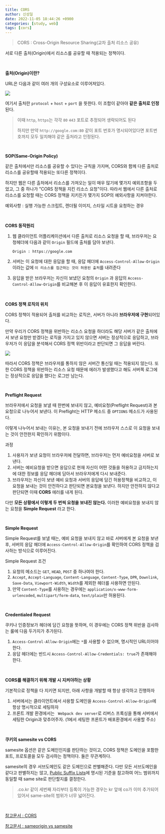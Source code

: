 ```yaml
---
title: CORS
author: 신성일
date: 2022-11-05 18:44:26 +0900
categories: [study, web]
tags: [cors]
---
```


> CORS : Cross-Origin Resource Sharing(교차 출처 리소스 공유)

서로 다른 출처(Origin)에서 리소스를 공유할 때 적용되는 정책이다.

<br/>

**출처(Origin)이란?**

URL은 다음과 같이 여러 개의 구성요소로 이루어져있다.

![](https://evan-moon.github.io/static/e25190005d12938c253cc72ca06777b1/5bd27/uri-structure.png)

여기서 출처란 `protocol` + `host` + `port` 을 뜻한다. 이 조합이 같아야 **같은 출처로 인정**된다.

> 이때 `http`, `https`는 각각 `80` `443` 포트로 추정되어 생략되어도 된다
>
> 하지만 만약 `http://google.com:80` 같이 포트 번호가 명시되어있다면 포트번호까지 모두 일치해야 같은 출처라고 인정된다.

<Br/>

**SOP(Same-Origin Policy)**

같은 출처에서만 리소스를 공유할 수 있다는 규칙을 가지며, CORS와 함께 다른 출처로 리소스를 공유할때 적용되는 또다른 정책이다.

하지만 웹은 다른 출처에서 리소스를 가져오는 일이 매우 많기에 몇가지 예외조항을 두었고, 그 중 하나가 "CORS 정책을 지킨 리소스 요청"이다. 따라서 웹에서 다른 출처로 리소스를 요청할 때는 CORS 정책을 지키든가 몇가지 SOP의 예외사항을 지켜야한다.

예외사항 : 실행 가능한 스크립트, 렌더될 이미지, 스타일 시트을 요청하는 경우

<Br/>

**CORS 동작원리**

1. 웹 클라이언트 어플리케이션에서 다른 출처로 리소스 요청을 할 때, 브라우저는 요청헤더에 다음과 같이 `Origin` 필드에 출처를 담아 보낸다.

   `Origin : https://google.com`

2. 서버는 이 요청에 대한 응답을 할 때, 응답 헤더에 `Access-Control-Allow-Origin`이라는 값에 `이 리소스를 접근하는 것이 허용된 출처`를 내려준다

3. 응답을 받은 브라우저는 자신이 보냈던 요청의 `Origin` 과 응답의 `Access-Control-Allow-Origin`를 비교해본 후 이 응답이 유효한지 확인한다.

<br/>

**CORS 정책 로직의 위치**

CORS 정책이 적용되어 출처를 비교하는 로직은, 서버가 아니라 **브라우저에 구현**되어있다.

만약 우리가 CORS 정책을 위반하는 리소스 요청을 하더라도 해당 서버가 같은 출처에서 보낸 요청만 받겠다는 로직을 가지고 있지 않으면 서버는 정상적으로 응답하고, 브라우저가 이 응답을 분석해서 CORS 정책 위반이라고 판단되면 그 응답을 버린다.

![](https://evan-moon.github.io/static/d4d623ba331c1d7851e7000c11cd3809/21b4d/cors.png)

따라서 CORS 정책은 브라우저를 통하지 않은 서버간 통신일 때는 적용되지 않는다. 또한 CORS 정책을 위반하는 리소스 요청 때문에 에러가 발생했다고 해도 서버쪽 로그에는 정상적으로 응답을 했다는 로그만 남는다.

<br/>

**Preflight Request**

브라우저에서 요청을 보낼 때 한번에 보내지 않고, 예비요청(Preflight Request)과 본 요청으로 나누어서 보낸다. 이 Preflight는 HTTP 메소드 중 `OPTIONS` 메소드가 사용된다.

이렇게 나누어서 보내는 이유는, 본 요청을 보내기 전에 브라우저 스스로 이 요청을 보내는 것이 안전한지 확인하기 위함이다.

과정

1. 사용자가 보낸 요청이 브라우저에 전달하면, 브라우저는 먼저 예비요청을 서버로 보낸다.
2. 서버는 예비요청을 받으면 응답으로 현재 자신이 어떤 것들을 허용하고 금지하는지에 대한 정보를 응답 헤더에 담아서 브라우저에게 다시 보내준다.
3. 브라우저는 자신이 보낸 예비 요청과 서버의 응답에 담긴 허용정책을 비교하고, 이 요청을 보내는 것이 안전하다고 판단되면 본요청을 보낸다. 하지만 안전하지 않다고 판단되면 이때 **CORS** 에러를 내게 된다.

다만 **모든 상황에서 이렇게 두 번씩 요청을 보내진 않는다.** 이러한 예비요청을 보내지 않는 요청을 **Simple Request** 라고 한다.

<br/>

**Simple Request**

Simple Request를 보낼 때는, 예비 요청을 보내지 않고 바로 서버에게 본 요청을 보낸 후, 서버의 응답 헤더에 `Access-Control-Allow-Origin`를 확인하여 CORS 정책을 검사하는 방식으로 이루어진다.

Simple Request 조건

1. 요청의 메소드는 `GET`, `HEAD`, `POST` 중 하나여야 한다.
2. `Accept`, `Accept-Language`, `Content-Language`, `Content-Type`, `DPR`, `Downlink`, `Save-Data`, `Viewport-Width`, `Width`를 제외한 헤더를 사용하면 안된다.
3. 만약 `Content-Type`를 사용하는 경우에는 `application/x-www-form-urlencoded`, `multipart/form-data`, `text/plain`만 허용된다.

<Br/>

**Credentialed Request**

쿠키나 인증정보가 헤더에 담긴 요청을 뜻하며, 이 경우에는 CORS 정책 위반을 검사하는 룰에 다음 두가지가 추가된다.

1. `Access-Control-Allow-Origin`에는 `*`를 사용할 수 없으며, 명시적인 URL이어야한다.
2. 응답 헤더에는 반드시 `Access-Control-Allow-Credentials: true`가 존재해야한다.

<br/>

**CORS를 해결하기 위해 개발 시 지켜야하는 상황**

기본적으로 정책을 다 지키면 되지만, 아래 사항을 개발할 때 항상 생각하고 진행하자

1. 서버에서는 클라이언트에서 사용할 도메인을 `Access-Control-Allow-Origin`에 항상 명시적으로 세팅하자
2. 프론트 개발 환경에서는 ` Webpack dev server`로 리버스 프록싱을 통해 서버에서 세팅한 Origin과 맞추어주자. (1에서 세팅한 프론트가 배포환경에서 사용할 주소)

<br/>

**쿠키의 samesite vs CORS**

samesite 옵션은 같은 도메인인지를 판단하는 것이고, CORS 정책은 도메인을 포함한 포트, 프로토콜을 모두 검사하는 정책이다. 둘은 무관계하다.

samesite의 경우 서브도메인도 같은 도메인으로 판별해준다. 다만 모든 서브도메인을 같다고 판별하지는 않고, [Public Suffix Lists](https://stitchcoding.tistory.com/46)에 명시된 기준을 참고하여 어느 범위까지 동일할 때 same site로 판단할지를 결정한다.

> .co.kr 같이 세번째 자리부터 등록이 가능한 경우는 kr 앞에 co가 이미 추가되어있어서 same-site의 범위가 너무 넓어진다.

<br/>

[참고문서 : CORS](https://evan-moon.github.io/2020/05/21/about-cors/)

[참고문서 : sameorigin vs samesite ](https://stitchcoding.tistory.com/46)
